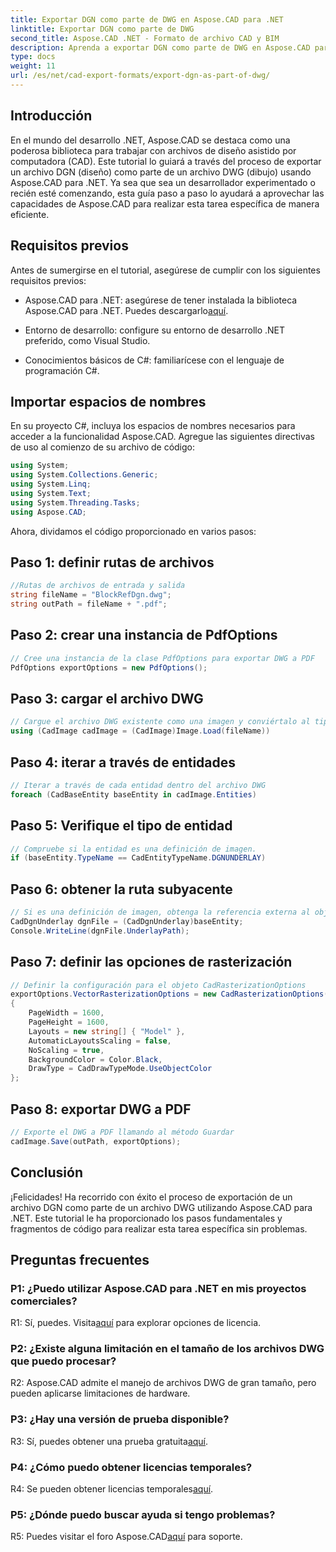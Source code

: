 ```yaml
---
title: Exportar DGN como parte de DWG en Aspose.CAD para .NET
linktitle: Exportar DGN como parte de DWG
second_title: Aspose.CAD .NET - Formato de archivo CAD y BIM
description: Aprenda a exportar DGN como parte de DWG en Aspose.CAD para .NET. Siga nuestra guía paso a paso para una integración perfecta.
type: docs
weight: 11
url: /es/net/cad-export-formats/export-dgn-as-part-of-dwg/
---
```

## Introducción

En el mundo del desarrollo .NET, Aspose.CAD se destaca como una poderosa biblioteca para trabajar con archivos de diseño asistido por computadora (CAD). Este tutorial lo guiará a través del proceso de exportar un archivo DGN (diseño) como parte de un archivo DWG (dibujo) usando Aspose.CAD para .NET. Ya sea que sea un desarrollador experimentado o recién esté comenzando, esta guía paso a paso lo ayudará a aprovechar las capacidades de Aspose.CAD para realizar esta tarea específica de manera eficiente.

## Requisitos previos

Antes de sumergirse en el tutorial, asegúrese de cumplir con los siguientes requisitos previos:

-  Aspose.CAD para .NET: asegúrese de tener instalada la biblioteca Aspose.CAD para .NET. Puedes descargarlo[aquí](https://releases.aspose.com/cad/net/).

- Entorno de desarrollo: configure su entorno de desarrollo .NET preferido, como Visual Studio.

- Conocimientos básicos de C#: familiarícese con el lenguaje de programación C#.

## Importar espacios de nombres

En su proyecto C#, incluya los espacios de nombres necesarios para acceder a la funcionalidad Aspose.CAD. Agregue las siguientes directivas de uso al comienzo de su archivo de código:

```csharp
using System;
using System.Collections.Generic;
using System.Linq;
using System.Text;
using System.Threading.Tasks;
using Aspose.CAD;
```

Ahora, dividamos el código proporcionado en varios pasos:

## Paso 1: definir rutas de archivos

```csharp
//Rutas de archivos de entrada y salida
string fileName = "BlockRefDgn.dwg";
string outPath = fileName + ".pdf";
```

## Paso 2: crear una instancia de PdfOptions

```csharp
// Cree una instancia de la clase PdfOptions para exportar DWG a PDF
PdfOptions exportOptions = new PdfOptions();
```

## Paso 3: cargar el archivo DWG

```csharp
// Cargue el archivo DWG existente como una imagen y conviértalo al tipo CadImage
using (CadImage cadImage = (CadImage)Image.Load(fileName))
```

## Paso 4: iterar a través de entidades

```csharp
// Iterar a través de cada entidad dentro del archivo DWG
foreach (CadBaseEntity baseEntity in cadImage.Entities)
```

## Paso 5: Verifique el tipo de entidad

```csharp
// Compruebe si la entidad es una definición de imagen.
if (baseEntity.TypeName == CadEntityTypeName.DGNUNDERLAY)
```

## Paso 6: obtener la ruta subyacente

```csharp
// Si es una definición de imagen, obtenga la referencia externa al objeto.
CadDgnUnderlay dgnFile = (CadDgnUnderlay)baseEntity;
Console.WriteLine(dgnFile.UnderlayPath);
```

## Paso 7: definir las opciones de rasterización

```csharp
// Definir la configuración para el objeto CadRasterizationOptions
exportOptions.VectorRasterizationOptions = new CadRasterizationOptions()
{
    PageWidth = 1600,
    PageHeight = 1600,
    Layouts = new string[] { "Model" },
    AutomaticLayoutsScaling = false,
    NoScaling = true,
    BackgroundColor = Color.Black,
    DrawType = CadDrawTypeMode.UseObjectColor
};
```

## Paso 8: exportar DWG a PDF

```csharp
// Exporte el DWG a PDF llamando al método Guardar
cadImage.Save(outPath, exportOptions);
```

## Conclusión

¡Felicidades! Ha recorrido con éxito el proceso de exportación de un archivo DGN como parte de un archivo DWG utilizando Aspose.CAD para .NET. Este tutorial le ha proporcionado los pasos fundamentales y fragmentos de código para realizar esta tarea específica sin problemas.

## Preguntas frecuentes

### P1: ¿Puedo utilizar Aspose.CAD para .NET en mis proyectos comerciales?
 R1: Sí, puedes. Visita[aquí](https://purchase.aspose.com/buy) para explorar opciones de licencia.

### P2: ¿Existe alguna limitación en el tamaño de los archivos DWG que puedo procesar?
R2: Aspose.CAD admite el manejo de archivos DWG de gran tamaño, pero pueden aplicarse limitaciones de hardware.

### P3: ¿Hay una versión de prueba disponible?
 R3: Sí, puedes obtener una prueba gratuita[aquí](https://releases.aspose.com/).

### P4: ¿Cómo puedo obtener licencias temporales?
 R4: Se pueden obtener licencias temporales[aquí](https://purchase.aspose.com/temporary-license/).

### P5: ¿Dónde puedo buscar ayuda si tengo problemas?
 R5: Puedes visitar el foro Aspose.CAD[aquí](https://forum.aspose.com/c/cad/19) para soporte.